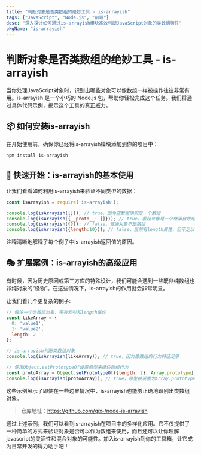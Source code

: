 ```yaml
---
title: "判断对象是否类数组的绝妙工具 - is-arrayish"
tags: ["JavaScript", "Node.js", "前端"]
desc: "深入探讨如何通过is-arrayish模块高效判断JavaScript对象的类数组特性"
pkgName: "is-arrayish"
---
```


# 判断对象是否类数组的绝妙工具 - is-arrayish

当你处理JavaScript对象时，识别出哪些对象可以像数组一样被操作往往非常有用。is-arrayish 是一个小巧的 Node.js 包，帮助你轻松完成这个任务。我们将通过具体代码示例，揭示这个工具的真正威力。

## 📦 如何安装is-arrayish

在开始使用前，确保你已经将is-arrayish模块添加到你的项目中：

```shell
npm install is-arrayish
```

## 🚀 快速开始：is-arrayish的基本使用

让我们看看如何利用is-arrayish来验证不同类型的数据：

```javascript
const isArrayish = require('is-arrayish');

console.log(isArrayish([])); // true，因为空数组确实是一个数组
console.log(isArrayish({__proto__: []})); // true，看起来像是一个继承自数组的对象
console.log(isArrayish({})); // false，普通对象不是数组
console.log(isArrayish({length:10})); // false，虽然有length属性，但不足以认定为数组
```

注释清晰地解释了每个例子中is-arrayish返回值的原因。

## 🎭 扩展案例：is-arrayish的高级应用

有时候，因为历史原因或第三方库的特殊设计，我们可能会遇到一些既非纯数组也非纯对象的“怪物”。在这些情况下，is-arrayish的作用就会非常明显。

让我们看几个更复杂的例子:

```javascript
// 假设一个类数组对象，带有索引和length属性
const likeArray = {
  0: 'value1',
  1: 'value2',
  length: 2
};

// is-arrayish判断类数组对象
console.log(isArrayish(likeArray)); // true，因为像数组的行为特征足够

// 使用Object.setPrototypeOf设置原型来模仿数组行为
const protoArray = Object.setPrototypeOf({length: 2}, Array.prototype);
console.log(isArrayish(protoArray)); // true，原型被设置为Array.prototype的对象
```

这些示例展示了即使在一些边界情况中，is-arrayish也能够正确地识别出类数组对象。

> 仓库地址：https://github.com/qix-/node-is-arrayish

通过上述示例，我们可以看到is-arrayish在项目中的多样化应用。它不仅提供了一种简单的方式来验证对象是否可以作为数组来使用，而且还可以让你理解javascript的灵活性和混合对象的可能性。加入is-arrayish到你的工具箱，让它成为日常开发的得力助手吧！